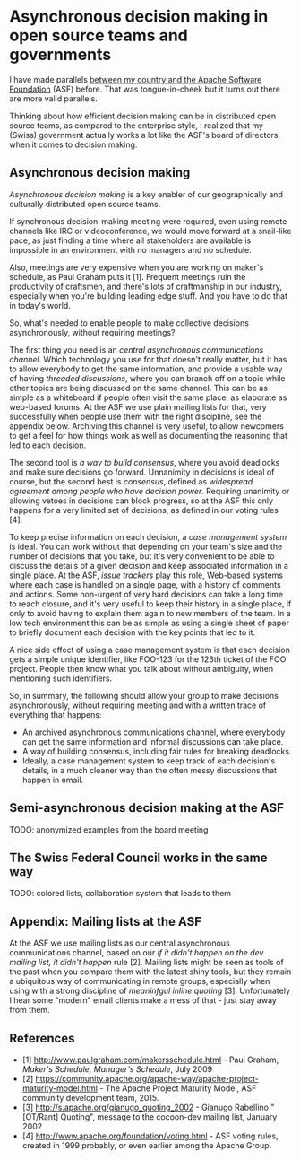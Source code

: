# Asynchronous decision making in open source teams and governments

I have made parallels [between my country and the Apache Software Foundation](http://grep.codeconsult.ch/2009/03/30/the-asf-is-the-switzerland-of-open-source/) (ASF) before. That was tongue-in-cheek but it turns out there are more valid parallels.

Thinking about how efficient decision making can be in distributed open source teams, as compared to the enterprise style, I realized that my (Swiss) government actually works a lot like the ASF's board of directors, when it comes to decision making.

## Asynchronous decision making
_Asynchronous decision making_ is a key enabler of our geographically and culturally distributed open source teams. 

If synchronous decision-making meeting were required, even using remote channels like IRC or videoconference, we would move forward at a snail-like pace, as just finding a time where all stakeholders are available is impossible in an environment with no managers and no schedule.

Also, meetings are very expensive when you are working on maker's schedule, as Paul Graham puts it [1]. Frequent meetings ruin the productivity of craftsmen, and there's lots of craftmanship in our industry, especially when you're building leading edge stuff. And you have to do that in today's world.

So, what's needed to enable people to make collective decisions asynchronously, without requiring meetings?

The first thing you need is an _central asynchronous communications channel_. Which technology you use for that doesn't really matter, but it has to allow everybody to get the same information, and provide a usable way of having _threaded discussions_, where you can branch off on a topic while other topics are being discussed on the same channel. This can be as simple as a whiteboard if people often visit the same place, as elaborate as web-based forums. At the ASF we use plain mailing lists for that, very successfully when people use them with the right discipline, see the appendix below. Archiving this channel is very useful, to allow newcomers to get a feel for how things work as well as documenting the reasoning that led to each decision.

The second tool is _a way to build consensus_, where you avoid deadlocks and make sure decisions go forward. Unnanimity in decisions is ideal of course, but the second best is _consensus_, defined as _widespread agreement among people who have decision power_. Requiring unanimity or allowing vetoes in decisions can block progress, so at the ASF this only happens for a very limited set of decisions, as defined in our voting rules [4].

To keep precise information on each decision, a _case management system_ is ideal. You can work without that depending on your team's size and the number of decisions that you take, but it's very convenient to be able to discuss the details of a given decision and keep associated information in a single place. At the ASF, _issue trackers_ play this role, Web-based systems where each case is handled on a single page, with a history of comments and actions. Some non-urgent of very hard decisions can take a long time to reach closure, and it's very useful to keep their history in a single place, if only to avoid having to explain them again to new members of the team. In a low tech environment this can be as simple as using a single sheet of paper to briefly document each decision with the key points that led to it.

A nice side effect of using a case management system is that each decision gets a simple unique identifier, like FOO-123 for the 123th ticket of the FOO project. People then know what you talk about without ambiguity, when mentioning such identifiers.

So, in summary, the following should allow your group to make decisions asynchronously, without requiring meeting and with a written trace of everything that happens:
* An archived asynchronous communications channel, where everybody can get the same information and informal discussions can take place.
* A way of building consensus, including fair rules for breaking deadlocks.
* Ideally, a case management system to keep track of each decision's details, in a much cleaner way than the often messy discussions that happen in email.

## Semi-asynchronous decision making at the ASF
TODO: anonymized examples from the board meeting

## The Swiss Federal Council works in the same way
TODO: colored lists, collaboration system that leads to them

## Appendix: Mailing lists at the ASF
At the ASF we use mailing lists as our central asynchronous communications channel, based on our _if it didn't happen on the dev mailing list, it didn't happen_ rule [2]. Mailing lists might be seen as tools of the past when you compare them with the latest shiny tools, but they remain a ubiquitous way of communicating in remote groups, especially when using with a strong discipline of _meaninfgul inline quoting_ [3]. Unfortunately I hear some "modern" email clients make a mess of that - just stay away from them.

## References
* [1] http://www.paulgraham.com/makersschedule.html - Paul Graham, _Maker's Schedule, Manager's Schedule_, July 2009
* [2] https://community.apache.org/apache-way/apache-project-maturity-model.html - The Apache Project Maturity Model, ASF community development team, 2015.
* [3] http://s.apache.org/gianugo_quoting_2002 - Gianugo Rabellino "[OT/Rant] Quoting", message to the cocoon-dev mailing list, January 2002
* [4] http://www.apache.org/foundation/voting.html - ASF voting rules, created in 1999 probably, or even earlier among the Apache Group.